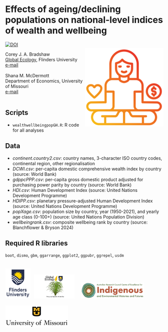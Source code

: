 # Effects of ageing/declining populations on national-level indices of wealth and wellbeing
<a href="https://doi.org/10.5281/zenodo.15826278"><img src="https://zenodo.org/badge/1015144832.svg" alt="DOI"></a>
<img align="right" src="www/healthwellbeing.png" alt="health, wealth, wellbeing" width="250" style="margin-top: 20px">

Corey J. A. Bradshaw<br>
<a href="http://globalecologyflinders.com">Global Ecology</a>, Flinders University<br>
<a href="mailto:corey.bradshaw@flinders.edu.au">e-mail</a><br>
<br>
Shana M. McDermott<br>
Department of Economics, University of Missouri<br>
<a href="mailto:smmvt@missouri.edu">e-mail</a><br>
<br>

## Scripts
- <code>wealthwellbeingpopGH.R</code>: R code for all analyses
 
## Data
- <em>continent.country2.csv</em>: country names, 3-character ISO country codes, continental region, other regionalisation
- <em>DCWI.csv</em>: per-capita domestic comprehensive wealth index by country (source: World Bank)
- <em>gdppcPPP.csv</em>: per-capita gross domestic product adjusted for purchasing power parity by country (source: World Bank)
- <em>HDI.csv</em>: Human Development Index (source: United Nations Development Programme)
- <em>HDIPP.csv</em>: planetary pressure-adjusted Human Development Index (source: United Nations Development Programme)
- <em>popXage.csv</em>: population size by country, year (1950-2021), and yearly age class (0-100+) (source: United Nations Population Division)
- <em>wellbeingrank.csv</em>: composite wellbeing rank by country (source: Blanchflower & Bryson 2024)
 
## Required R libraries
<code>boot</code>, <code>dismo</code>, <code>gbm</code>, <code>ggarrange</code>, <code>ggplot2</code>, <code>ggpubr</code>, <code>ggrepel</code>, <code>usdm</code>

<p><a href="https://www.flinders.edu.au"><img align="bottom-left" src="www/Flinders_University_Logo_Stacked_RGB_Master.jpg" alt="Flinders University logo" width="80" style="margin-top: 20px"></a> &nbsp; <a href="https://globalecologyflinders.com"><img align="bottom-left" src="www/GEL Logo Kaurna New Transp.png" alt="GEL logo" width="130" style="margin-top: 20px"></a>  &nbsp; &nbsp;
 <a href="https://ciehf.au"><img align="bottom-left" src="www/CIEHF_Logo_Email_Version Transparent.png" alt="CIEHF logo" width="200" style="margin-top: 20px"></a>  &nbsp; &nbsp; &nbsp; <a href="https://economics.missouri.edu"><img align="bottom-left" src="www/UMlogo.png" alt="U Missouri logo" width="200" style="margin-top: 20px"></a></p>
